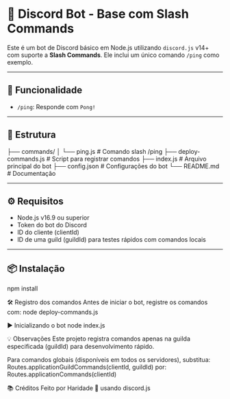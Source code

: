 # 🤖 Discord Bot - Base com Slash Commands

Este é um bot de Discord básico em Node.js utilizando `discord.js` v14+ com suporte a **Slash Commands**. Ele inclui um único comando `/ping` como exemplo.

---

## 🚀 Funcionalidade
- `/ping`: Responde com `Pong!`
---

## 📁 Estrutura
├── commands/
│ └── ping.js # Comando slash /ping
├── deploy-commands.js # Script para registrar comandos
├── index.js # Arquivo principal do bot
├── config.json # Configurações do bot
└── README.md # Documentação

---

## ⚙️ Requisitos

- Node.js v16.9 ou superior
- Token do bot do Discord
- ID do cliente (clientId)
- ID de uma guild (guildId) para testes rápidos com comandos locais

---

## 📦 Instalação
npm install

🛠️ Registro dos comandos
Antes de iniciar o bot, registre os comandos com:
node deploy-commands.js

▶️ Inicializando o bot
node index.js

💡 Observações
Este projeto registra comandos apenas na guilda especificada (guildId) para desenvolvimento rápido.

Para comandos globais (disponíveis em todos os servidores), substitua:
Routes.applicationGuildCommands(clientId, guildId)
por:
Routes.applicationCommands(clientId)

📚 Créditos
Feito por Haridade 💙 usando discord.js
